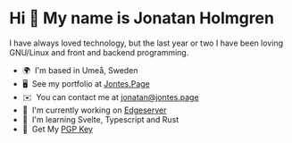 Hi 👋 My name is Jonatan Holmgren
=================================

I have always loved technology, but the last year or two I have been loving GNU/Linux and front and backend programming.

*   🌍  I'm based in Umeå, Sweden
*   🖥️  See my portfolio at [Jontes.Page](http://jontes.page)
*   ✉️  You can contact me at [jonatan@jontes.page](mailto:jonatan@jontes.page)
*   🚀  I'm currently working on [Edgeserver](http://github.com/v3xlabs/edgeserver)
*   🧠  I'm learning Svelte, Typescript and Rust
*   🔑  Get My [PGP Key](https://jontes.page/pgp)

